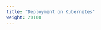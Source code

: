 ```yaml
---
title: "Deployment on Kubernetes"
weight: 20100
---
```


<div data-service="YouTube" data-id="P5ci1hBEtdo" data-iframe-loading="lazy" data-iframe-frameborder="0" data-autoscale></div>
